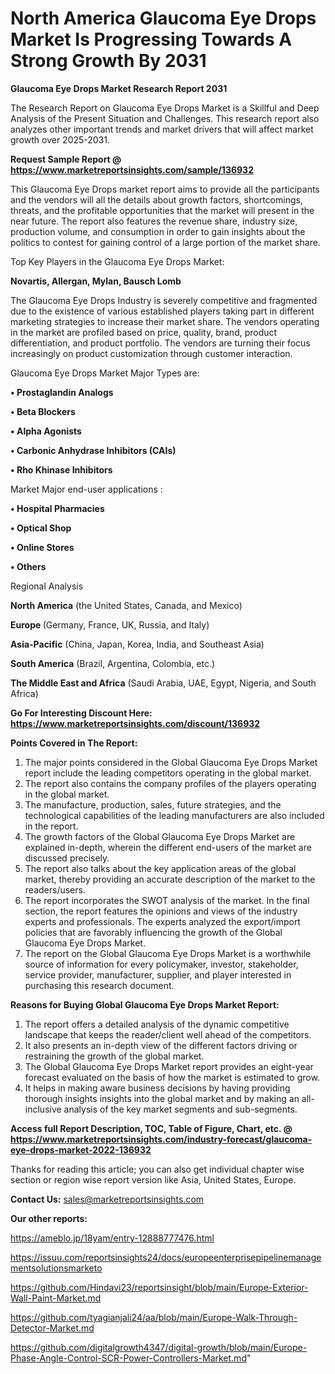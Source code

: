 # North America Glaucoma Eye Drops Market Is Progressing Towards A Strong Growth By 2031

<strong>Glaucoma Eye Drops Market Research Report 2031</strong>

The Research Report on Glaucoma Eye Drops Market is a Skillful and Deep Analysis of the Present Situation and Challenges. This research report also analyzes other important trends and market drivers that will affect market growth over 2025-2031.

<strong>Request Sample Report @ <a href=https://www.marketreportsinsights.com/sample/136932>https://www.marketreportsinsights.com/sample/136932</a></strong>

This Glaucoma Eye Drops market report aims to provide all the participants and the vendors will all the details about growth factors, shortcomings, threats, and the profitable opportunities that the market will present in the near future. The report also features the revenue share, industry size, production volume, and consumption in order to gain insights about the politics to contest for gaining control of a large portion of the market share.

Top Key Players in the Glaucoma Eye Drops Market:

<strong>Novartis, Allergan, Mylan, Bausch  Lomb</strong>

The Glaucoma Eye Drops Industry is severely competitive and fragmented due to the existence of various established players taking part in different marketing strategies to increase their market share. The vendors operating in the market are profiled based on price, quality, brand, product differentiation, and product portfolio. The vendors are turning their focus increasingly on product customization through customer interaction.

Glaucoma Eye Drops Market Major Types are:

<strong>• Prostaglandin Analogs

• Beta Blockers

• Alpha Agonists

• Carbonic Anhydrase Inhibitors (CAIs)

• Rho Khinase Inhibitors</strong>

Market Major end-user applications :

<strong>• Hospital Pharmacies

• Optical Shop

• Online Stores

• Others</strong>

Regional Analysis

</u><strong><b>North America</b></strong> (the United States, Canada, and Mexico)

<strong><b>Europe </b></strong>(Germany, France, UK, Russia, and Italy)

<strong><b>Asia-Pacific</b></strong> (China, Japan, Korea, India, and Southeast Asia)

<strong><b>South America</b></strong> (Brazil, Argentina, Colombia, etc.)

<strong><b>The Middle East and Africa</b></strong> (Saudi Arabia, UAE, Egypt, Nigeria, and South Africa)

<strong>Go For Interesting Discount Here: <a href=https://www.marketreportsinsights.com/discount/136932>https://www.marketreportsinsights.com/discount/136932</a></strong>

<strong>Points Covered in The Report:</strong>
<ol>
  <li>The major points considered in the Global Glaucoma Eye Drops Market report include the leading competitors operating in the global market.</li>
  <li>The report also contains the company profiles of the players operating in the global market.</li>
  <li>The manufacture, production, sales, future strategies, and the technological capabilities of the leading manufacturers are also included in the report.</li>
  <li>The growth factors of the Global Glaucoma Eye Drops Market are explained in-depth, wherein the different end-users of the market are discussed precisely.</li>
  <li>The report also talks about the key application areas of the global market, thereby providing an accurate description of the market to the readers/users.</li>
  <li>The report incorporates the SWOT analysis of the market. In the final section, the report features the opinions and views of the industry experts and professionals. The experts analyzed the export/import policies that are favorably influencing the growth of the Global Glaucoma Eye Drops Market.</li>
  <li>The report on the Global Glaucoma Eye Drops Market is a worthwhile source of information for every policymaker, investor, stakeholder, service provider, manufacturer, supplier, and player interested in purchasing this research document.</li>
</ol>
<strong>Reasons for Buying Global Glaucoma Eye Drops Market Report:</strong>

<ol>
  <li>The report offers a detailed analysis of the dynamic competitive landscape that keeps the reader/client well ahead of the competitors.</li>
  <li>It also presents an in-depth view of the different factors driving or restraining the growth of the global market.</li>
  <li>The Global Glaucoma Eye Drops Market report provides an eight-year forecast evaluated on the basis of how the market is estimated to grow.</li>
  <li>It helps in making aware business decisions by having providing thorough insights insights into the global market and by making an all-inclusive analysis of the key market segments and sub-segments.</li>
</ol>
<strong>Access full Report Description, TOC, Table of Figure, Chart, etc. @ <a href=https://www.marketreportsinsights.com/industry-forecast/glaucoma-eye-drops-market-2022-136932>https://www.marketreportsinsights.com/industry-forecast/glaucoma-eye-drops-market-2022-136932</a></strong>


Thanks for reading this article; you can also get individual chapter wise section or region wise report version like Asia, United States, Europe.

<strong>Contact Us:</strong>
sales@marketreportsinsights.com

<strong>Our other reports:</strong>

<a href=https://ameblo.jp/18yam/entry-12888777476.html>https://ameblo.jp/18yam/entry-12888777476.html</a>

<a href=https://issuu.com/reportsinsights24/docs/europeenterprisepipelinemanagementsolutionsmarketo>https://issuu.com/reportsinsights24/docs/europeenterprisepipelinemanagementsolutionsmarketo</a>

<a href=https://github.com/Hindavi23/reportsinsight/blob/main/Europe-Exterior-Wall-Paint-Market.md>https://github.com/Hindavi23/reportsinsight/blob/main/Europe-Exterior-Wall-Paint-Market.md</a>

<a href=https://github.com/tyagianjali24/aa/blob/main/Europe-Walk-Through-Detector-Market.md>https://github.com/tyagianjali24/aa/blob/main/Europe-Walk-Through-Detector-Market.md</a>

<a href=https://github.com/digitalgrowth4347/digital-growth/blob/main/Europe-Phase-Angle-Control-SCR-Power-Controllers-Market.md>https://github.com/digitalgrowth4347/digital-growth/blob/main/Europe-Phase-Angle-Control-SCR-Power-Controllers-Market.md</a>"
